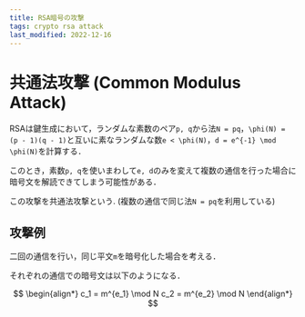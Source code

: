 ```yaml
---
title: RSA暗号の攻撃
tags: crypto rsa attack
last_modified: 2022-12-16
---
```


# 共通法攻撃 (Common Modulus Attack)

RSAは鍵生成において，ランダムな素数のペア`p, q`から法`N = pq`，`\phi(N) = (p - 1)(q - 1)`と互いに素なランダムな数`e < \phi(N)`，`d = e^{-1} \mod \phi(N)`を計算する．

このとき，素数`p, q`を使いまわして`e, d`のみを変えて複数の通信を行った場合に暗号文を解読できてしまう可能性がある．

この攻撃を共通法攻撃という. (複数の通信で同じ法`N = pq`を利用している)

## 攻撃例

二回の通信を行い，同じ平文`m`を暗号化した場合を考える．

それぞれの通信での暗号文は以下のようになる．

$$
\begin{align*}
c_1 = m^{e_1} \mod N
c_2 = m^{e_2} \mod N
\end{align*}
$$